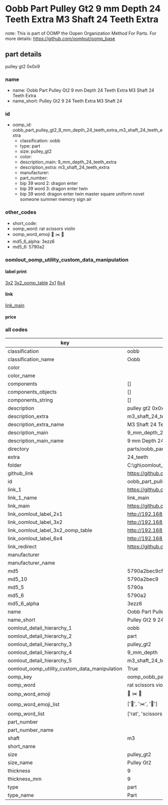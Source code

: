 # Oobb Part Pulley Gt2 9 mm Depth 24 Teeth Extra M3 Shaft 24 Teeth Extra  

note: This is part of OOMP the Oopen Organization Method For Parts. For more details: https://github.com/oomlout/oomp_base

##  part details
  



pulley gt2 0x0x9



### name
* name: Oobb Part Pulley Gt2 9 mm Depth 24 Teeth Extra M3 Shaft 24 Teeth Extra
* name_short: Pulley Gt2 9 24 Teeth Extra M3 Shaft 24
### id
* oomp_id: oobb_part_pulley_gt2_9_mm_depth_24_teeth_extra_m3_shaft_24_teeth_extra
  * classification: oobb
  * type: part
  * size: pulley_gt2
  * color: 
  * description_main: 9_mm_depth_24_teeth_extra
  * description_extra: m3_shaft_24_teeth_extra
  * manufacturer: 
  * part_number: 
  * bip 39 word 2: dragon enter
  * bip 39 word 3: dragon enter twin
  * bip 39 word: dragon enter twin master square uniform novel someone summer memory sign air

### other_codes
* short_code: 
* oomp_word: rat scissors violin
* oomp_word_emoji :rat: :scissors: :violin:
* md5_6_alpha: 3ezz6
* md5_6: 5790a2






### oomlout_oomp_utility_custom_data_manipulation
#### label print
[3x2](http://192.168.1.245:1112/?label=oomp%203ezz6)
[3x2_oomp_table](http://192.168.1.108:1112/?label=oomp%203ezz6)
[2x1](http://192.168.1.242:1112/?label=oomp%203ezz6)
[6x4](http://192.168.1.55:1112/?label=oomp%203ezz6)    

#### link

[link_main](https://github.com/oomlout/oomlout_oobb_version_4_generated_parts/tree/main/navigation_oomp/oobb/part/pulley_gt2/9_mm_depth_24_teeth_extra/m3_shaft_24_teeth_extra/part)                              

#### price







### all codes 
| key | value |  
| --- | --- |  
| classification | oobb |  
| classification_name | Oobb |  
| color |  |  
| color_name |  |  
| components | [] |  
| components_objects | [] |  
| components_string | [] |  
| description | pulley gt2 0x0x9 |  
| description_extra | m3_shaft_24_teeth_extra |  
| description_extra_name | M3 Shaft 24 Teeth Extra |  
| description_main | 9_mm_depth_24_teeth_extra |  
| description_main_name | 9 mm Depth 24 Teeth Extra |  
| directory | parts/oobb_part_pulley_gt2_9_mm_depth_24_teeth_extra_m3_shaft_24_teeth_extra |  
| extra | 24_teeth |  
| folder | C:\gh\oomlout_oobb_version_4_generated_parts\parts\oobb_part_pulley_gt2_9_mm_depth_24_teeth_extra_m3_shaft_24_teeth_extra |  
| github_link | https://github.com/oomlout/oomlout_oomp_part_src/tree/main/parts/oobb_part_pulley_gt2_9_mm_depth_24_teeth_extra_m3_shaft_24_teeth_extra |  
| id | oobb_part_pulley_gt2_9_mm_depth_24_teeth_extra_m3_shaft_24_teeth_extra |  
| link_1 | https://github.com/oomlout/oomlout_oobb_version_4_generated_parts/tree/main/navigation_oomp/oobb/part/pulley_gt2/9_mm_depth_24_teeth_extra/m3_shaft_24_teeth_extra/part |  
| link_1_name | link_main |  
| link_main | https://github.com/oomlout/oomlout_oobb_version_4_generated_parts/tree/main/navigation_oomp/oobb/part/pulley_gt2/9_mm_depth_24_teeth_extra/m3_shaft_24_teeth_extra/part |  
| link_oomlout_label_2x1 | http://192.168.1.242:1112/?label=oomp%203ezz6 |  
| link_oomlout_label_3x2 | http://192.168.1.245:1112/?label=oomp%203ezz6 |  
| link_oomlout_label_3x2_oomp_table | http://192.168.1.108:1112/?label=oomp%203ezz6 |  
| link_oomlout_label_6x4 | http://192.168.1.55:1112/?label=oomp%203ezz6 |  
| link_redirect | https://github.com/oomlout/oomlout_oobb_version_4_generated_parts/tree/main/parts/oobb_pulley_gt2_09_ex_24_teeth_sh_m3 |  
| manufacturer |  |  
| manufacturer_name |  |  
| md5 | 5790a2bec9cf12e3b5e9b88bd6d2da10 |  
| md5_10 | 5790a2bec9 |  
| md5_5 | 5790a |  
| md5_6 | 5790a2 |  
| md5_6_alpha | 3ezz6 |  
| name | Oobb Part Pulley Gt2 9 mm Depth 24 Teeth Extra M3 Shaft 24 Teeth Extra |  
| name_short | Pulley Gt2 9 24 Teeth Extra M3 Shaft 24 |  
| oomlout_detail_hierarchy_1 | oobb |  
| oomlout_detail_hierarchy_2 | part |  
| oomlout_detail_hierarchy_3 | pulley_gt2 |  
| oomlout_detail_hierarchy_4 | 9_mm_depth |  
| oomlout_detail_hierarchy_5 | m3_shaft_24_teeth_extra |  
| oomlout_oomp_utility_custom_data_manipulation | True |  
| oomp_key | oomp_oobb_part_pulley_gt2_9_mm_depth_24_teeth_extra_m3_shaft_24_teeth_extra |  
| oomp_word | rat scissors violin |  
| oomp_word_emoji | :rat: :scissors: :violin: |  
| oomp_word_emoji_list | [':rat:', ':scissors:', ':violin:'] |  
| oomp_word_list | ['rat', 'scissors', 'violin'] |  
| part_number |  |  
| part_number_name |  |  
| shaft | m3 |  
| short_name |  |  
| size | pulley_gt2 |  
| size_name | Pulley Gt2 |  
| thickness | 9 |  
| thickness_mm | 9 |  
| type | part |  
| type_name | Part |  
